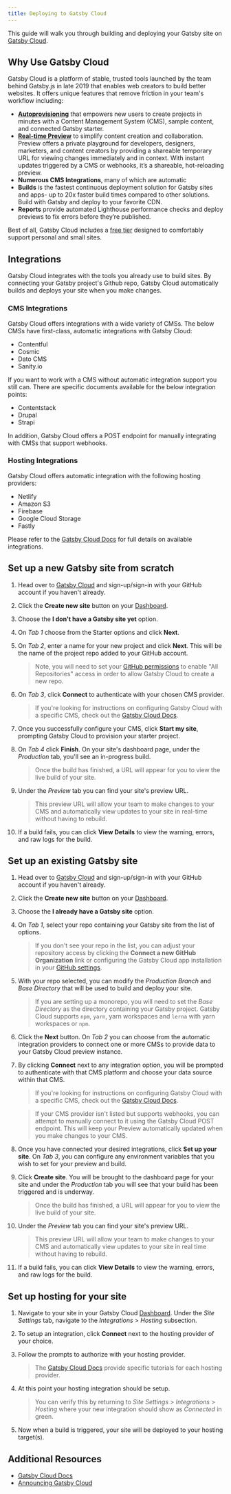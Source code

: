 ```yaml
---
title: Deploying to Gatsby Cloud
---
```


This guide will walk you through building and deploying your Gatsby site on [Gatsby Cloud](https://www.gatsbyjs.com/cloud).

## Why Use Gatsby Cloud

Gatsby Cloud is a platform of stable, trusted tools launched by the team behind Gatsby.js in late 2019 that enables web creators to build better websites. It offers unique features that remove friction in your team's workflow including:

- [**Autoprovisioning**](https://www.gatsbyjs.com/docs/autoprovisioning) that empowers new users to create projects in minutes with a Content Management System (CMS), sample content, and connected Gatsby starter.
- [**Real-time Preview**](https://www.gatsbyjs.com/docs/viewing-preview/) to simplify content creation and collaboration. Preview offers a private playground for developers, designers, marketers, and content creators by providing a shareable temporary URL for viewing changes immediately and in context. With instant updates triggered by a CMS or webhooks, it’s a shareable, hot-reloading preview.
- **Numerous CMS Integrations**, many of which are automatic
- **Builds** is the fastest continuous deployment solution for Gatsby sites and apps- up to 20x faster build times compared to other solutions. Build with Gatsby and deploy to your favorite CDN.
- **Reports** provide automated Lighthouse performance checks and deploy previews to fix errors before they’re published.

Best of all, Gatsby Cloud includes a [free tier](https://www.gatsbyjs.com/pricing/) designed to comfortably support personal and small sites.

## Integrations

Gatsby Cloud integrates with the tools you already use to build sites. By connecting your Gatsby project's Github repo, Gatsby Cloud automatically builds and deploys your site when you make changes.

### CMS Integrations

Gatsby Cloud offers integrations with a wide variety of CMSs. The below CMSs have first-class, automatic integrations with Gatsby Cloud:

- Contentful
- Cosmic
- Dato CMS
- Sanity.io

If you want to work with a CMS without automatic integration support you still can. There are specific documents available for the below integration points:

- Contentstack
- Drupal
- Strapi

In addition, Gatsby Cloud offers a POST endpoint for manually integrating with CMSs that support webhooks.

### Hosting Integrations

Gatsby Cloud offers automatic integration with the following hosting providers:

- Netlify
- Amazon S3
- Firebase
- Google Cloud Storage
- Fastly

Please refer to the [Gatsby Cloud Docs](https://www.gatsbyjs.com/docs/) for full details on available integrations.

## Set up a new Gatsby site from scratch

1. Head over to [Gatsby Cloud](https://www.gatsbyjs.com/get-started/) and sign-up/sign-in with your GitHub account if you haven't already.

2. Click the **Create new site** button on your [Dashboard](https://www.gatsbyjs.com/dashboard/sites).

3. Choose the **I don't have a Gatsby site yet** option.

4. On _Tab 1_ choose from the Starter options and click **Next**.

5. On _Tab 2_, enter a name for your new project and click **Next**. This will be the name of the project repo added to your GitHub account.

   > Note, you will need to set your [GitHub permissions](https://github.com/settings/installations) to enable "All Repositories" access in order to allow Gatsby Cloud to create a new repo.

6. On _Tab 3_, click **Connect** to authenticate with your chosen CMS provider.

   > If you're looking for instructions on configuring Gatsby Cloud with a specific CMS, check out the [Gatsby Cloud Docs](https://www.gatsbyjs.com/docs/).

7. Once you successfully configure your CMS, click **Start my site**, prompting Gatsby Cloud to provision your starter project.

8. On _Tab 4_ click **Finish**. On your site's dashboard page, under the _Production_ tab, you'll see an in-progress build.

   > Once the build has finished, a URL will appear for you to view the live build of your site.

9. Under the _Preview_ tab you can find your site's preview URL.

   > This preview URL will allow your team to make changes to your CMS and automatically view updates to your site in real-time without having to rebuild.

10. If a build fails, you can click **View Details** to view the warning, errors, and raw logs for the build.

## Set up an existing Gatsby site

1. Head over to [Gatsby Cloud](https://www.gatsbyjs.com/get-started/) and sign-up/sign-in with your GitHub account if you haven't already.

2. Click the **Create new site** button on your [Dashboard](https://www.gatsbyjs.com/dashboard/sites).

3. Choose the **I already have a Gatsby site** option.

4. On _Tab 1_, select your repo containing your Gatsby site from the list of options.

   > If you don't see your repo in the list, you can adjust your repository access by clicking the **Connect a new GitHub Organization** link or configuring the Gatsby Cloud app installation in your [GitHub settings](https://github.com/settings/installations).

5. With your repo selected, you can modify the _Production Branch_ and _Base Directory_ that will be used to build and deploy your site.

   > If you are setting up a monorepo, you will need to set the _Base Directory_ as the directory containing your Gatsby project. Gatsby Cloud supports `npm`, `yarn`, yarn workspaces and `lerna` with yarn workspaces or `npm`.

6. Click the **Next** button. On _Tab 2_ you can choose from the automatic integration providers to connect one or more CMSs to provide data to your Gatsby Cloud preview instance.

7. By clicking **Connect** next to any integration option, you will be prompted to authenticate with that CMS platform and choose your data source within that CMS.

   > If you're looking for instructions on configuring Gatsby Cloud with a specific CMS, check out the [Gatsby Cloud Docs](https://www.gatsbyjs.com/docs/).

   > If your CMS provider isn't listed but supports webhooks, you can attempt to manually connect to it using the Gatsby Cloud POST endpoint. This will keep your Preview automatically updated when you make changes to your CMS.

8. Once you have connected your desired integrations, click **Set up your site**. On _Tab 3_, you can configure any environment variables that you wish to set for your preview and build.

9. Click **Create site**. You will be brought to the dashboard page for your site and under the _Production_ tab you will see that your build has been triggered and is underway.

   > Once the build has finished, a URL will appear for you to view the live build of your site.

10. Under the _Preview_ tab you can find your site's preview URL.

    > This preview URL will allow your team to make changes to your CMS and automatically view updates to your site in real time without having to rebuild.

11. If a build fails, you can click **View Details** to view the warning, errors, and raw logs for the build.

## Set up hosting for your site

1. Navigate to your site in your Gatsby Cloud [Dashboard](https://www.gatsbyjs.com/dashboard/sites). Under the _Site Settings_ tab, navigate to the _Integrations_ > _Hosting_ subsection.

2. To setup an integration, click **Connect** next to the hosting provider of your choice.

3. Follow the prompts to authorize with your hosting provider.

   > The [Gatsby Cloud Docs](https://www.gatsbyjs.com/docs/) provide specific tutorials for each hosting provider.

4. At this point your hosting integration should be setup.

   > You can verify this by returning to _Site Settings_ > _Integrations_ > _Hosting_ where your new integration should show as _Connected_ in green.

5. Now when a build is triggered, your site will be deployed to your hosting target(s).

## Additional Resources

- [Gatsby Cloud Docs](https://www.gatsbyjs.com/docs/)
- [Announcing Gatsby Cloud](/blog/2019-11-14-announcing-gatsby-cloud/)
